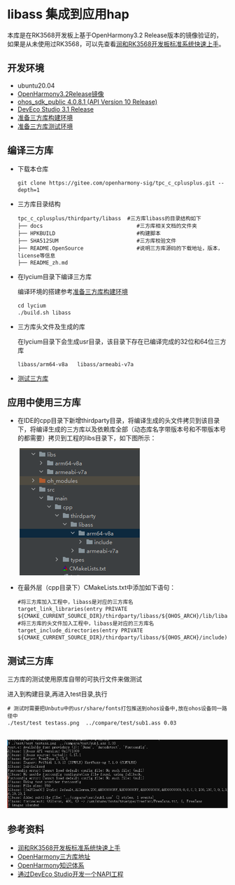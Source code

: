 # libass 集成到应用hap

本库是在RK3568开发板上基于OpenHarmony3.2 Release版本的镜像验证的，如果是从未使用过RK3568，可以先查看[润和RK3568开发板标准系统快速上手](https://gitee.com/openharmony-sig/knowledge_demo_temp/tree/master/docs/rk3568_helloworld)。

## 开发环境

- ubuntu20.04
- [OpenHarmony3.2Release镜像](https://gitee.com/link?target=https%3A%2F%2Frepo.huaweicloud.com%2Fopenharmony%2Fos%2F3.2-Release%2Fdayu200_standard_arm32.tar.gz)
- [ohos_sdk_public 4.0.8.1 (API Version 10 Release)](http://download.ci.openharmony.cn/version/Master_Version/OpenHarmony_4.0.8.1/20230608_091016/version-Master_Version-OpenHarmony_4.0.8.1-20230608_091016-ohos-sdk-full.tar.gz)
- [DevEco Studio 3.1 Release](https://contentcenter-vali-drcn.dbankcdn.cn/pvt_2/DeveloperAlliance_package_901_9/81/v3/tgRUB84wR72nTfE8Ir_xMw/devecostudio-windows-3.1.0.501.zip?HW-CC-KV=V1&HW-CC-Date=20230621T074329Z&HW-CC-Expire=315360000&HW-CC-Sign=22F6787DF6093ECB4D4E08F9379B114280E1F65DA710599E48EA38CB24F3DBF2)
- [准备三方库构建环境](../../../lycium/README.md#1编译环境准备)
- [准备三方库测试环境](../../../lycium/README.md#3ci环境准备)

## 编译三方库

- 下载本仓库

  ```shell
  git clone https://gitee.com/openharmony-sig/tpc_c_cplusplus.git --depth=1
  ```

- 三方库目录结构

  ```
  tpc_c_cplusplus/thirdparty/libass  #三方库libass的目录结构如下
  ├── docs                              #三方库相关文档的文件夹
  ├── HPKBUILD                          #构建脚本
  ├── SHA512SUM                         #三方库校验文件
  ├── README.OpenSource                 #说明三方库源码的下载地址，版本，license等信息
  ├── README_zh.md   
  ```

- 在lycium目录下编译三方库

  编译环境的搭建参考[准备三方库构建环境](../../../lycium/README.md#1编译环境准备)

  ```
  cd lycium
  ./build.sh libass
  ```

- 三方库头文件及生成的库

  在lycium目录下会生成usr目录，该目录下存在已编译完成的32位和64位三方库

  ```
  libass/arm64-v8a   libass/armeabi-v7a
  ```

- [测试三方库](#测试三方库)

## 应用中使用三方库

- 在IDE的cpp目录下新增thirdparty目录，将编译生成的头文件拷贝到该目录下，将编译生成的三方库以及依赖库全部（动态库名字带版本号和不带版本号的都需要）拷贝到工程的libs目录下，如下图所示：

  &nbsp;![thirdparty_install_dir](pic/libass_install_dir.png)

- 在最外层（cpp目录下）CMakeLists.txt中添加如下语句：

  ```
  #将三方库加入工程中，libass是对应的三方库名
  target_link_libraries(entry PRIVATE ${CMAKE_CURRENT_SOURCE_DIR}/thirdparty/libass/${OHOS_ARCH}/lib/libass.so)
  #将三方库的头文件加入工程中，libass是对应的三方库名
  target_include_directories(entry PRIVATE ${CMAKE_CURRENT_SOURCE_DIR}/thirdparty/libass/${OHOS_ARCH}/include)
  ```

## 测试三方库

三方库的测试使用原库自带的可执行文件来做测试

进入到构建目录,再进入test目录,执行
```
# 测试时需要把Unbutu中的usr/share/fonts打包推送到ohos设备中,放在ohos设备同一路径中
./test/test testass.png  ../compare/test/sub1.ass 0.03
```

&nbsp;![libass_test](pic/libass_test.png)

## 参考资料

- [润和RK3568开发板标准系统快速上手](https://gitee.com/openharmony-sig/knowledge_demo_temp/tree/master/docs/rk3568_helloworld)
- [OpenHarmony三方库地址](https://gitee.com/openharmony-tpc)
- [OpenHarmony知识体系](https://gitee.com/openharmony-sig/knowledge)
- [通过DevEco Studio开发一个NAPI工程](https://gitee.com/openharmony-sig/knowledge_demo_temp/blob/master/docs/napi_study/docs/hello_napi.md)